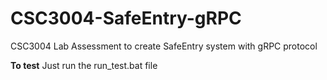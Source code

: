 # CSC3004-SafeEntry-gRPC
CSC3004 Lab Assessment to create SafeEntry system with gRPC protocol

**To test**
Just run the run_test.bat file